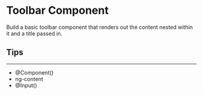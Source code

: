 # Toolbar Component

Build a basic toolbar component that renders out the content nested within it and a title passed in.

## Tips
---
- @Component()
- ng-content
- @Input()
